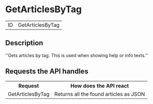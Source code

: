 # GetArticlesByTag

<table>
  <tr>
    <td>ID</td><td>GetArticlesByTag</td>
  </tr>
</table>

## Description

''Gets articles by tag. This is used when showing help or info texts.''

## Requests the API handles

<table>
  <tr>
    <th>Request</th><th>How does the API react</th>
  </tr>
  <tr>
    <td>GetArticlesByTag</td><td>Returns all the found articles as JSON </td>
  </tr>
</table>
